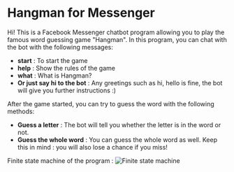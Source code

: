 # Hangman for Messenger
Hi! This is a Facebook Messenger chatbot program allowing you to play the famous word guessing game "Hangman". In this program, you can chat with the bot with the following messages:

 - **start** : To start the game
 - **help** : Show the rules of the game
 - **what** : What is Hangman?
 - **Or just say hi  to the bot** : Any greetings such as hi, hello is fine, the bot will give you further instructions :)

After the game started, you can try to guess the word with the following methods:

 - **Guess a letter** : The bot will tell you whether the letter is in the word or not.
 - **Guess the whole word** : You can guess the whole word as well. Keep this in mind : you will also lose a chance if you miss!

Finite state machine of the program : 
![Finite state machine](https://i.imgur.com/mrjsd07.png)

